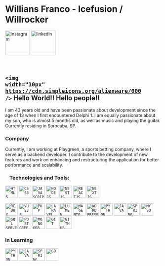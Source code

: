
<!-- <img align="right" width="250px" style="margin-top:-20px" src="https://i.ibb.co/H2Vnn9B/photo-2021-12-23-11-04-10-removebg-preview.png">

</br>
</br>
-->

<div dsplay="inline-block">
 
 <h1 align="left">Willians Franco - Icefusion / Willrocker</h1>
 <a href="https://www.instagram.com/williansfranco1980/">
    <img align="left" width="80px" src="https://i.ibb.co/qkGSp1D/instagram.png" alt="instagram" style="vertical-align:top;">
  </a> 
<!--   <a href="https://twitter.com/jeniblo_dev">
    <img align="left" width="80px" src="https://i.ibb.co/ZcFHDpv/twitter.png" alt="twitter" style="vertical-align:top;">
  </a> -->
  <a href="https://www.linkedin.com/in/willians-franco/">
    <img width="80px" src="https://i.ibb.co/RyZx12b/linkedin.png" alt="linkedin" style="vertical-align:top;">
  </a>
</div>

</br>
</br>

## <code><img width="10px" https://cdn.simpleicons.org/alienware/000 /></code> Hello World!! Hello people!!

I am 43 years old and have been passionate about development since the age of 13 when I first encountered Delphi 1. I am equally passionate about my son, who is almost 5 months old, as well as music and playing the guitar. Currently residing in Sorocaba, SP.

### Company
Currently, I am working at Playgreen, a sports betting company, where I serve as a backend developer. I contribute to the development of new features and work on enhancing and restructuring the application for better performance and scalability.


### <code><img width="10px" src="https://cdn.simpleicons.org/airplayvideo" /></code> Technologies and Tools: 
<code><img width="40px" src="https://cdn.jsdelivr.net/gh/devicons/devicon/icons/html5/html5-original-wordmark.svg" title = "HTML5" alt="HTML5"/></code>
<code><img width="40px" src="https://cdn.jsdelivr.net/gh/devicons/devicon/icons/css3/css3-original-wordmark.svg" title = "CSS3" alt="CSS3"/></code>
<code><img width="40px" src="https://cdn.jsdelivr.net/gh/devicons/devicon/icons/javascript/javascript-original.svg" title = "JAVASCRIPT" alt="JAVASCRIPT"/></code>
<code><img src="https://cdn.simpleicons.org/nodedotjs" title="NODEJS" alt="NODEJS" width="40px"></code>
<code><img src="https://cdn.simpleicons.org/nestjs" title="NESTJS" alt="NESTJS" width="40px"></code>
<code><img src="https://cdn.simpleicons.org/react" title="REACTJS" alt="REACTJS" width="40px"></code>
<code><img src="https://cdn.simpleicons.org/next.js" title="NEXTJS" alt="NEXTJS" width="40px"></code>
<!-- <code><img src="https://cdn.simpleicons.org/nestjs" title="HOOKS" alt="HOOKS" width="40px"></code> -->
<code><img src="https://cdn.simpleicons.org/redux" title="REDUX" alt="REDUX" width="40px"></code>
<code><img src="https://cdn.simpleicons.org/vue.js" title="VUEJS" alt="VUEJS" width="40px"></code>
<code><img src="https://cdn.simpleicons.org/php" title="PHP" alt="PHP" width="40px"></code>
<code><img src="https://cdn.simpleicons.org/laravel" title="LARAVEL" alt="LARAVEL" width="40px"></code>
<code><img src="https://cdn.simpleicons.org/lumen" title="LUMEN" alt="LUMEN" width="40px"></code>
<code><img src="https://cdn.simpleicons.org/magento" title="MAGENTO" alt="MAGENTO" width="40px"></code>
<code><img src="https://cdn.simpleicons.org/wordpress" title="WORDPRESS" alt="WORDPRESS" width="40px"></code>
<code><img src="https://cdn.simpleicons.org/python" title="PYTHON" alt="PYTHON" width="40px"></code>
<code><img width="40px" src="https://cdn.jsdelivr.net/gh/devicons/devicon/icons/java/java-original.svg" title = "JAVA"/></code>
<code><img src="https://cdn.simpleicons.org/springboot" title="SPRING BOOT" alt="SPRING BOOT" width="40px"></code>
<code><img width="40px" src="https://cdn.jsdelivr.net/gh/devicons/devicon/icons/mysql/mysql-original.svg" title = "MYSQL"/></code>
<code><img width="40px" src="https://cdn.simpleicons.org/microsoftsqlserver" title = "SQL SERVER" alt="SQL SERVER"/></code>
<code><img width="40px" src="https://cdn.simpleicons.org/postgresql" title = "POSTGRE" alt="POSTGREE"/></code>
<code><img width="40px" src="https://cdn.simpleicons.org/mongodb" title = "MONGODB" alt="MONGODB"/></code>
<code><img width="40px" src="https://cdn.jsdelivr.net/gh/devicons/devicon/icons/git/git-original.svg" title = "GIT" alt="GIT" /></code>
<code><img width="40px" src="https://cdn.jsdelivr.net/gh/devicons/devicon/icons/github/github-original.svg" title = "GITHUB" alt="GITHUB"/></code>

### In Learning
<code><img src="https://cdn.simpleicons.org/python" title="PYTHON" alt="PYTHON" width="40px"></code>
<code><img width="40px" src="https://cdn.jsdelivr.net/gh/devicons/devicon/icons/java/java-original.svg" title = "JAVA" alt="JAVA"/></code>
<code><img src="https://cdn.simpleicons.org/springboot" title="SPRING BOOT" alt="SPRING BOOT" width="40px"></code>
<code><img src="https://cdn.simpleicons.org/go" title="GO" alt="GO" width="40px"></code>





